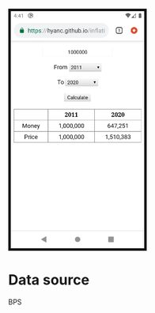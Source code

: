 ![inflation](https://raw.githubusercontent.com/hyanc/inflation/master/preview.png)

# Data source
BPS
